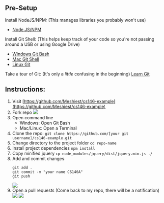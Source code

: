 ## Pre-Setup

Install NodeJS/NPM: (This manages libraries you probably won't use)
* [Node.JS/NPM](https://nodejs.org/en/)

Install Git Shell: (This helps keep track of your code so you're not passing around a USB or using Google Drive)
* [Windows Git Bash](https://git-for-windows.github.io/)
* [Mac Git Shell](https://git-scm.com/download/mac)
* [Linux Git](https://git-scm.com/book/en/v2/Getting-Started-Installing-Git)

Take a tour of Git: (It's only a _little_ confusing in the beginning)
[Learn Git](https://try.github.io/)

## Instructions:

1. Visit [https://github.com/Meshiest/cs146-example](https://github.com/Meshiest/cs146-example)
2. Fork repo
  ![](http://i.imgur.com/G5sxlFW.png)
3. Open command line
    * Windows: Open Git Bash
    * Mac/Linux: Open a Terminal
4. Clone the repo:
  `git clone https://github.com/[your git username]/cs146-example.git`
5. Change directory to the project folder
  `cd repo-name`
6. Install project dependencies
  `npm install`
7. Copy minified jquery
  `cp node_modules/jquery/dist/jquery.min.js ./`
8. Add and commit changes
    ```
    git add .
    git commit -m "your name CS146A"
    git push
    ```
    ![](http://i.imgur.com/ZFNMsER.png)
9. Open a pull requests (Come back to my repo, there will be a notification)
  ![](http://i.imgur.com/YnqPXkb.png)
  ![](http://i.imgur.com/DP84fpb.png)
